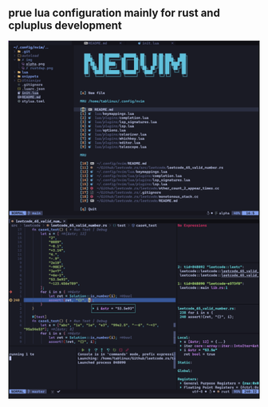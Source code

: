 ## prue lua configuration mainly for rust and cpluplus development

<img align="right" src="./img/alpha.png">
<img align="right" src="./img/rustdap.png">

